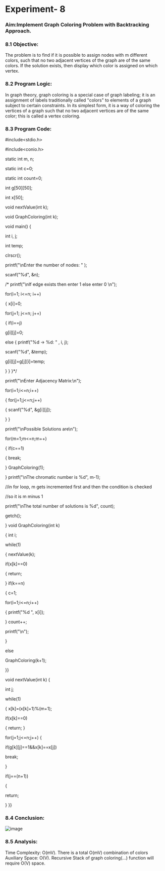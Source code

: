 # Experiment- 8

### Aim:Implement Graph Coloring Problem with Backtracking Approach.

### 8.1 Objective:
The problem is to find if it is possible to assign nodes with m different colors, such that no
two adjacent vertices of the graph are of the same colors. If the solution exists, then display
which color is assigned on which vertex.

### 8.2 Program Logic:
In graph theory, graph coloring is a special case of graph labeling; it is an assignment of
labels traditionally called "colors" to elements of a graph subject to certain constraints. In its
simplest form, it is a way of coloring the vertices of a graph such that no two adjacent
vertices are of the same color; this is called a vertex coloring.

### 8.3 Program Code:

#include<stdio.h>

#include<conio.h>

static int m, n;

static int c=0;

static int count=0;

int g[50][50];

int x[50];

void nextValue(int k);

void GraphColoring(int k);

 void main() {
 
int i, j;

int temp;

clrscr();

printf("\nEnter the number of nodes: " );

scanf("%d", &n);

/*
printf("\nIf edge exists then enter 1 else enter 0 \n");

for(i=1; i<=n; i++)

{
 x[i]=0;
 
 for(j=1; j<=n; j++)
 
{
 if(i==j)
 
 g[i][j]=0;
 
 else
{
 printf("%d -> %d: " , i, j);
 
 scanf("%d", &temp);
 
g[i][j]=g[j][i]=temp;

 } } }*/
 
printf("\nEnter Adjacency Matrix:\n");

for(i=1;i<=n;i++)

{
for(j=1;j<=n;j++)

 {
scanf("%d", &g[i][j]);

} }

printf("\nPossible Solutions are\n");

for(m=1;m<=n;m++)

{
 if(c==1)
 
 {
 break;
 
 }
GraphColoring(1);

}
printf("\nThe chromatic number is %d", m-1);

//in for loop, m gets incremented first and then the condition is checked

//so it is m minus 1

printf("\nThe total number of solutions is %d", count);

getch();

}
void GraphColoring(int k)

{
int i;

while(1)

{
nextValue(k);

 if(x[k]==0)
 
 {
 return;
 
 }
if(k==n)

{
 c=1;
 
 for(i=1;i<=n;i++)
 
 {
printf("%d ", x[i]);

 }
 count++;
 
printf("\n");

}

else

GraphColoring(k+1);

}}

void nextValue(int k)
{

int j;

while(1)

{
 x[k]=(x[k]+1)%(m+1);
 
 if(x[k]==0)
 
 {
 return;
 }
 
 for(j=1;j<=n;j++)
 {
 
 if(g[k][j]==1&&x[k]==x[j])
 
 break;
 
 }
 
 if(j==(n+1))
 
 {
 
return;

} }}

### 8.4 Conclusion:
![image](https://github.com/22bdo10074/Semester_4-Practicals/assets/142095565/b6ef58be-6fb4-4be4-98e2-3c02c8bf2a94)


### 8.5 Analysis:
Time Complexity: O(mV). There is a total O(mV) combination of colors
Auxiliary Space: O(V). Recursive Stack of graph coloring(…) function will require O(V) space.

